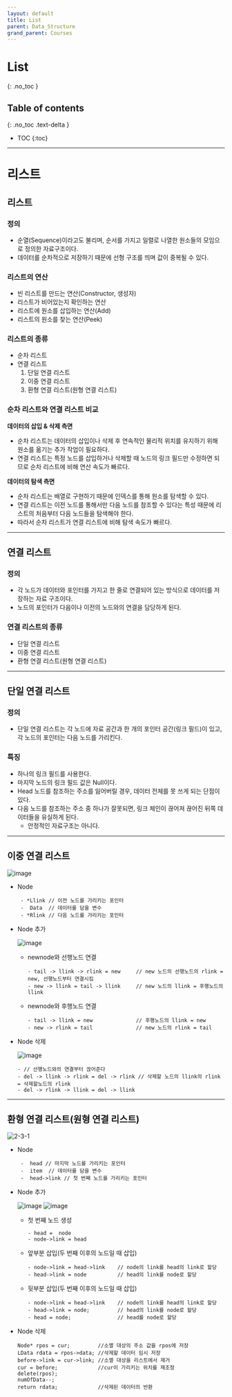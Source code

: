 ```yaml
---
layout: default
title: List
parent: Data_Structure
grand_parent: Courses
---
```


# List

{: .no_toc }

## Table of contents

{: .no_toc .text-delta }

- TOC
  {:toc}

---

# 리스트

## 리스트

### 정의

- 순열(Sequence)이라고도 불리며, 순서를 가지고 일렬로 나열한 원소들의 모임으로 정의한 자료구조이다.
- 데이터를 순차적으로 저장하기 때문에 선형 구조를 띄며 값이 중복될 수 있다.

### 리스트의 연산

- 빈 리스트를 만드는 연산(Constructor, 생성자)
- 리스트가 비어있는지 확인하는 연산
- 리스트에 원소를 삽입하는 연산(Add)
- 리스트의 원소를 찾는 연산(Peek)

### 리스트의 종류

- 순차 리스트
- 연결 리스트
  1. 단일 연결 리스트
  2. 이중 연결 리스트
  3. 환형 연결 리스트(원형 연결 리스트)

### 순차 리스트와 연결 리스트 비교

**데이터의 삽입 & 삭제 측면**

- 순차 리스트는 데이터의 삽입이나 삭제 후 연속적인 물리적 위치를 유지하기 위해 원소를 옮기는 추가 작업이 필요하다.
- 연결 리스트는 특정 노드를 삽입하거나 삭제할 때 노드의 링크 필드만 수정하면 되므로 순차 리스트에 비해 연산 속도가 빠르다.

**데이터의 탐색 측면**

- 순차 리스트는 배열로 구현하기 때문에 인덱스를 통해 원소를 탐색할 수 있다.
- 연결 리스트는 이전 노드를 통해서만 다음 노드를 참조할 수 있다는 특성 때문에 리스트의 처음부터 다음 노드들을 탐색해야 한다.
- 따라서 순차 리스트가 연결 리스트에 비해 탐색 속도가 빠르다.

---

## 연결 리스트

### 정의

- 각 노드가 데이터와 포인터를 가지고 한 줄로 연결되어 있는 방식으로 데이터를 저장하는 자료 구조이다.
- 노드의 포인터가 다음이나 이전의 노드와의 연결을 담당하게 된다.

### 연결 리스트의 종류

- 단일 연결 리스트
- 이중 연결 리스트
- 환형 연결 리스트(원형 연결 리스트)

---

## 단일 연결 리스트

### 정의

- 단일 연결 리스트는 각 노드에 자료 공간과 한 개의 포인터 공간(링크 필드)이 있고, 각 노드의 포인터는 다음 노드를 가리킨다.

### 특징

- 하나의 링크 필드를 사용한다.
- 마지막 노드의 링크 필드 값은 Null이다.
- Head 노드를 참조하는 주소를 잃어버릴 경우, 데이터 전체를 못 쓰게 되는 단점이 있다.
- 다음 노드를 참조하는 주소 중 하나가 잘못되면, 링크 체인이 끊어져 끊어진 뒤쪽 데이터들을 유실하게 된다.
  - 안정적인 자료구조는 아니다.

---

## 이중 연결 리스트

![image](https://user-images.githubusercontent.com/113777043/204078252-5804e394-5921-4bfc-a25c-c89456c1a7bf.png)

- Node

  ```
   - *Llink // 이전 노드를 가리키는 포인터
   -  Data  // 데이터를 담을 변수
   - *Rlink // 다음 노드를 가리키는 포인터
  ```

- Node 추가

  ![image](https://user-images.githubusercontent.com/113777043/204078990-c0a340f7-0fd1-4941-96b9-a61b781034d5.png)

  - newnode와 선행노드 연결

    ```
    - tail -> llink -> rlink = new     // new 노드의 선행노드의 rlink = new, 선행노드부터 연결시킴
    - new -> llink = tail -> llink     // new 노드의 llink = 후행노드의 llink
    ```

  - newnode와 후행노드 연결

    ```
    - tail -> llink = new              // 후행노드의 llink = new
    - new -> rlink = tail              // new 노드의 rlink = tail
    ```

- Node 삭제

  ![image](https://user-images.githubusercontent.com/113777043/204079011-a935fbe2-6758-4e3d-8dba-db390e3cafda.png)

  ```
  - // 선행노드와의 연결부터 끊어준다
  - del -> llink -> rlink = del -> rlink // 삭제할 노드의 llink의 rlink = 삭제할노드의 rlink
  - del -> rlink -> llink = del -> llink
  ```

---

## 환형 연결 리스트(원형 연결 리스트)

![2-3-1](https://user-images.githubusercontent.com/57708995/204690252-68bb3a17-e739-4926-a392-e1b3fc17a54b.JPG)

- Node

  ```
   -  head // 마지막 노드를 가리키는 포인터
   -  item  // 데이터를 담을 변수
   -  head->link // 첫 번째 노드를 가리키는 포인터
  ```

- Node 추가

  ![image](https://user-images.githubusercontent.com/57708995/204696674-fd5c00c3-3a65-4f37-85be-6f74dcddae66.png)
  ![image](https://user-images.githubusercontent.com/57708995/204696817-c8d61be5-5170-49a2-ac4e-8a4b7108f3d3.png)

  - 첫 번째 노드 생성

    ```
    - head =  node
    - node->link = head
    ```

  - 앞부분 삽입(두 번째 이후의 노드일 때 삽입)

    ```
    - node->link = head->link    // node의 link를 head의 link로 할당
    - head->link = node          // head의 link를 node로 할당
    ```

  - 뒷부분 삽입(두 번째 이후의 노드일 때 삽입)

    ```
    - node->link = head->link    // node의 link를 head의 link로 할당
    - head->link = node;	     // head의 link를 node로 할당
    - head = node;	             // head를 node로 할당
    ```

- Node 삭제

  ```
  Node* rpos = cur;         //소멸 대상의 주소 값을 rpos에 저장
  LData rdata = rpos->data; //삭제할 데이터 임시 저장
  before->link = cur->link; //소멸 대상을 리스트에서 제거
  cur = before;             //cur이 가리키는 위치를 재조정
  delete(rpos);
  numOfData--;
  return rdata;             //삭제된 데이터의 반환
  ```
